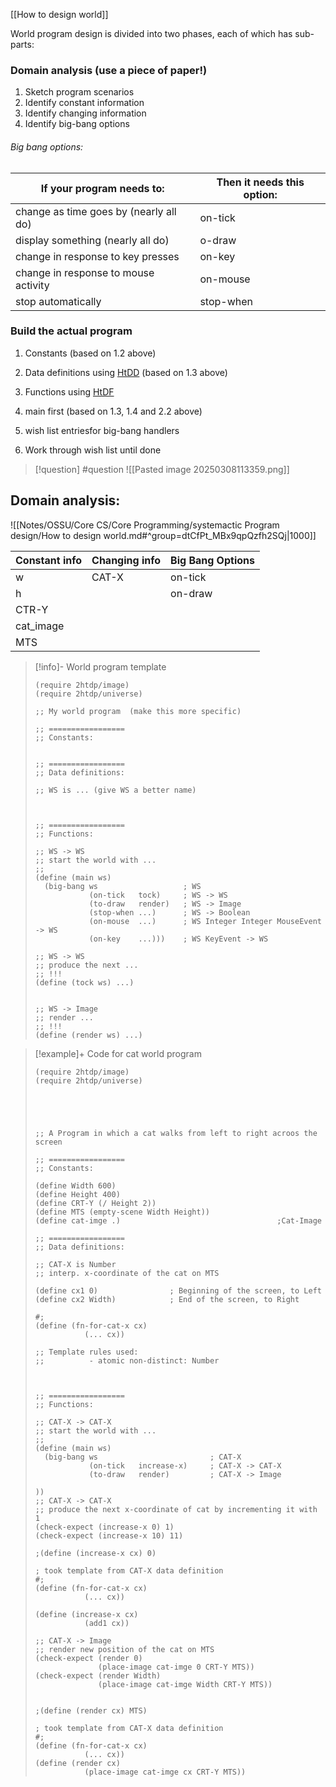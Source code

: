 [[How to design world]]




World program design is divided into two phases, each of which has sub-parts:

###  Domain analysis (use a piece of paper!)
1. Sketch program scenarios
2. Identify constant information
3. Identify changing information
4. Identify big-bang options
###### Big bang options:

| If your program needs to:              | Then it needs this option: |
| -------------------------------------- | -------------------------- |
| change as time goes by (nearly all do) | on-tick                    |
| display something (nearly all do)      | o-draw                     |
| change in response to key presses      | on-key                     |
| change in response to mouse activity   | on-mouse                   |
| stop automatically                     | stop-when                  |

### Build the actual program
1. Constants (based on 1.2 above)
2. Data definitions using [HtDD](https://courses.edx.org/courses/course-v1:UBCx+SPD1x+2T2015/77860a93562d40bda45e452ea064998b/?_gl=1*7trowx*_gcl_au*MzY3NTM0NDQ3LjE3NDA4ODU0Nzk.*_ga*MTEyMTM3MjMwNC4xNzQwODg1NDc5*_ga_D3KS4KMDT0*MTc0MTM0OTY4OS42LjEuMTc0MTM0OTc1Mi41Ny4wLjA.#HtDD) (based on 1.3 above)
3. Functions using [HtDF](https://courses.edx.org/courses/course-v1:UBCx+SPD1x+2T2015/77860a93562d40bda45e452ea064998b/?_gl=1*7trowx*_gcl_au*MzY3NTM0NDQ3LjE3NDA4ODU0Nzk.*_ga*MTEyMTM3MjMwNC4xNzQwODg1NDc5*_ga_D3KS4KMDT0*MTc0MTM0OTY4OS42LjEuMTc0MTM0OTc1Mi41Ny4wLjA.#HtDF)
4. main first (based on 1.3, 1.4 and 2.2 above)
5. wish list entriesfor big-bang handlers

6. Work through wish list until done


> [!question] 
> #question
> ![[Pasted image 20250308113359.png]] 
## Domain analysis: 

![[Notes/OSSU/Core CS/Core Programming/systemactic Program design/How to design world.md#^group=dtCfPt_MBx9qpQzfh2SQj|1000]]

| Constant info | Changing info | Big Bang Options |
| ------------- | ------------- | ---------------- |
| w             | CAT-X         | on-tick          |
| h             |               | on-draw          |
| CTR-Y         |               |                  |
| cat_image     |               |                  |
| MTS           |               |                  |


> [!info]- World program template
> ```
> (require 2htdp/image)
> (require 2htdp/universe)
> 
> ;; My world program  (make this more specific)
> 
> ;; =================
> ;; Constants:
> 
> 
> ;; =================
> ;; Data definitions:
> 
> ;; WS is ... (give WS a better name)
> 
> 
> 
> ;; =================
> ;; Functions:
> 
> ;; WS -> WS
> ;; start the world with ...
> ;; 
> (define (main ws)
>   (big-bang ws                   ; WS
>             (on-tick   tock)     ; WS -> WS
>             (to-draw   render)   ; WS -> Image
>             (stop-when ...)      ; WS -> Boolean
>             (on-mouse  ...)      ; WS Integer Integer MouseEvent -> WS
>             (on-key    ...)))    ; WS KeyEvent -> WS
> 
> ;; WS -> WS
> ;; produce the next ...
> ;; !!!
> (define (tock ws) ...)
> 
> 
> ;; WS -> Image
> ;; render ... 
> ;; !!!
> (define (render ws) ...)
> ```

> [!example]+ Code for cat world program
> ```
> (require 2htdp/image)
> (require 2htdp/universe)
> 
> 
> 
> 
> 
> ;; A Program in which a cat walks from left to right acroos the screen
> 
> ;; =================
> ;; Constants:
> 
> (define Width 600)
> (define Height 400)
> (define CRT-Y (/ Height 2))
> (define MTS (empty-scene Width Height))
> (define cat-imge .)                                   ;Cat-Image
> 
> ;; =================
> ;; Data definitions:
> 
> ;; CAT-X is Number
> ;; interp. x-coordinate of the cat on MTS
> 
> (define cx1 0)                ; Beginning of the screen, to Left
> (define cx2 Width)            ; End of the screen, to Right
> 
> #;
> (define (fn-for-cat-x cx)
>            (... cx))
>            
> ;; Template rules used:
> ;;          - atomic non-distinct: Number
> 
> 
> 
> ;; =================
> ;; Functions:
> 
> ;; CAT-X -> CAT-X
> ;; start the world with ...
> ;; 
> (define (main ws)
>   (big-bang ws                         ; CAT-X
>             (on-tick   increase-x)     ; CAT-X -> CAT-X
>             (to-draw   render)         ; CAT-X -> Image
>          
> ))
> ;; CAT-X -> CAT-X
> ;; produce the next x-coordinate of cat by incrementing it with 1
> (check-expect (increase-x 0) 1)
> (check-expect (increase-x 10) 11)
> 
> ;(define (increase-x cx) 0)
> 
> ; took template from CAT-X data definition
> #;
> (define (fn-for-cat-x cx)
>            (... cx))
> 
> (define (increase-x cx)
>            (add1 cx))
> 
> ;; CAT-X -> Image
> ;; render new position of the cat on MTS 
> (check-expect (render 0)
>               (place-image cat-imge 0 CRT-Y MTS))
> (check-expect (render Width)
>               (place-image cat-imge Width CRT-Y MTS))
> 
> 
> ;(define (render cx) MTS)
> 
> ; took template from CAT-X data definition
> #;
> (define (fn-for-cat-x cx)
>            (... cx))
> (define (render cx)
>            (place-image cat-imge cx CRT-Y MTS))
> ```